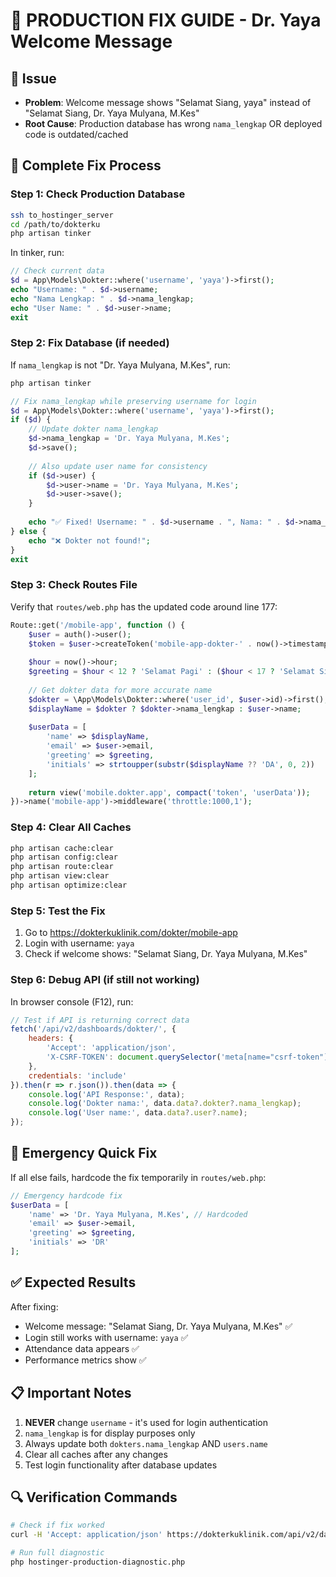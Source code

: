 # 🚀 PRODUCTION FIX GUIDE - Dr. Yaya Welcome Message

## 🎯 Issue
- **Problem**: Welcome message shows "Selamat Siang, yaya" instead of "Selamat Siang, Dr. Yaya Mulyana, M.Kes"
- **Root Cause**: Production database has wrong `nama_lengkap` OR deployed code is outdated/cached

## 🔧 Complete Fix Process

### Step 1: Check Production Database
```bash
ssh to_hostinger_server
cd /path/to/dokterku
php artisan tinker
```

In tinker, run:
```php
// Check current data
$d = App\Models\Dokter::where('username', 'yaya')->first();
echo "Username: " . $d->username;
echo "Nama Lengkap: " . $d->nama_lengkap;
echo "User Name: " . $d->user->name;
exit
```

### Step 2: Fix Database (if needed)
If `nama_lengkap` is not "Dr. Yaya Mulyana, M.Kes", run:

```php
php artisan tinker

// Fix nama_lengkap while preserving username for login
$d = App\Models\Dokter::where('username', 'yaya')->first();
if ($d) {
    // Update dokter nama_lengkap
    $d->nama_lengkap = 'Dr. Yaya Mulyana, M.Kes';
    $d->save();
    
    // Also update user name for consistency
    if ($d->user) {
        $d->user->name = 'Dr. Yaya Mulyana, M.Kes';
        $d->user->save();
    }
    
    echo "✅ Fixed! Username: " . $d->username . ", Nama: " . $d->nama_lengkap;
} else {
    echo "❌ Dokter not found!";
}
exit
```

### Step 3: Check Routes File
Verify that `routes/web.php` has the updated code around line 177:

```php
Route::get('/mobile-app', function () {
    $user = auth()->user();
    $token = $user->createToken('mobile-app-dokter-' . now()->timestamp)->plainTextToken;
    
    $hour = now()->hour;
    $greeting = $hour < 12 ? 'Selamat Pagi' : ($hour < 17 ? 'Selamat Siang' : 'Selamat Malam');
    
    // Get dokter data for more accurate name
    $dokter = \App\Models\Dokter::where('user_id', $user->id)->first();
    $displayName = $dokter ? $dokter->nama_lengkap : $user->name;
    
    $userData = [
        'name' => $displayName,
        'email' => $user->email,
        'greeting' => $greeting,
        'initials' => strtoupper(substr($displayName ?? 'DA', 0, 2))
    ];
    
    return view('mobile.dokter.app', compact('token', 'userData'));
})->name('mobile-app')->middleware('throttle:1000,1');
```

### Step 4: Clear All Caches
```bash
php artisan cache:clear
php artisan config:clear
php artisan route:clear
php artisan view:clear
php artisan optimize:clear
```

### Step 5: Test the Fix
1. Go to https://dokterkuklinik.com/dokter/mobile-app
2. Login with username: `yaya`
3. Check if welcome shows: "Selamat Siang, Dr. Yaya Mulyana, M.Kes"

### Step 6: Debug API (if still not working)
In browser console (F12), run:
```javascript
// Test if API is returning correct data
fetch('/api/v2/dashboards/dokter/', {
    headers: {
        'Accept': 'application/json',
        'X-CSRF-TOKEN': document.querySelector('meta[name="csrf-token"]')?.content
    },
    credentials: 'include'
}).then(r => r.json()).then(data => {
    console.log('API Response:', data);
    console.log('Dokter nama:', data.data?.dokter?.nama_lengkap);
    console.log('User name:', data.data?.user?.name);
});
```

## 🚨 Emergency Quick Fix
If all else fails, hardcode the fix temporarily in `routes/web.php`:

```php
// Emergency hardcode fix
$userData = [
    'name' => 'Dr. Yaya Mulyana, M.Kes', // Hardcoded
    'email' => $user->email,
    'greeting' => $greeting,
    'initials' => 'DR'
];
```

## ✅ Expected Results
After fixing:
- Welcome message: "Selamat Siang, Dr. Yaya Mulyana, M.Kes" ✅
- Login still works with username: `yaya` ✅
- Attendance data appears ✅
- Performance metrics show ✅

## 📋 Important Notes
1. **NEVER** change `username` - it's used for login authentication
2. `nama_lengkap` is for display purposes only
3. Always update both `dokters.nama_lengkap` AND `users.name`
4. Clear all caches after any changes
5. Test login functionality after database updates

## 🔍 Verification Commands
```bash
# Check if fix worked
curl -H 'Accept: application/json' https://dokterkuklinik.com/api/v2/dashboards/dokter/

# Run full diagnostic
php hostinger-production-diagnostic.php
```